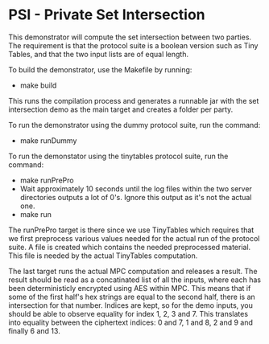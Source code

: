 
PSI - Private Set Intersection
==============================

This demonstrator will compute the set intersection between two parties. The
requirement is that the protocol suite is a boolean version such as Tiny Tables,
and that the two input lists are of equal length.

To build the demonstrator, use the Makefile by running:

* make build

This runs the compilation process and generates a runnable jar with
the set intersection demo as the main target and creates a folder per party.

To run the demonstrator using the dummy protocol suite, run the command:

* make runDummy

To run the demonstator using the tinytables protocol suite, run the command:

* make runPrePro
* Wait approximately 10 seconds until the log files within the two server
  directories outputs a lot of 0's. Ignore this output as it's not the actual one.
* make run

The runPrePro target is there since we use TinyTables which requires that we
first preprocess various values needed for the actual run of the protocol
suite. A file is created which contains the needed preprocessed material. This
file is needed by the actual TinyTables computation.

The last target runs the actual MPC computation and releases a result. The
result should be read as a concatinated list of all the inputs, where each has
been deterministicly encrypted using AES within MPC. This means that if some of
the first half's hex strings are equal to the second half, there is an
intersection for that number. Indices are kept, so for the demo inputs, you
should be able to observe equality for index 1, 2, 3 and 7. This translates into
equality between the ciphertext indices: 0 and 7, 1 and 8, 2 and 9 and finally 6
and 13.
